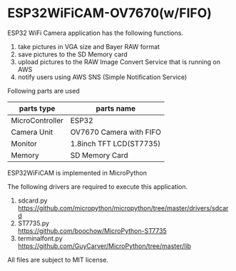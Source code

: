# ESP32WiFiCAM-OV7670(w/FIFO)
ESP32 WiFi Camera application has the following functions.

1. take pictures in VGA size and Bayer RAW format 
1. save pictures to the SD Memory card
1. upload pictures to the RAW Image Convert Service that is running on AWS
1. notify users using AWS SNS (Simple Notification Service)

Following parts are used

|parts type|parts name|
----|---- 
|MicroController|ESP32|
|Camera Unit|OV7670 Camera with FIFO|
|Monitor|1.8inch TFT LCD(ST7735)|
|Memory|SD Memory Card|

ESP32WiFiCAM is implemented in MicroPython

The following drivers are required to execute this application.

1. sdcard.py<br>https://github.com/micropython/micropython/tree/master/drivers/sdcard
1. ST7735.py<br>https://github.com/boochow/MicroPython-ST7735
1. terminalfont.py<br>https://github.com/GuyCarver/MicroPython/tree/master/lib

All files are subject to MIT license.
